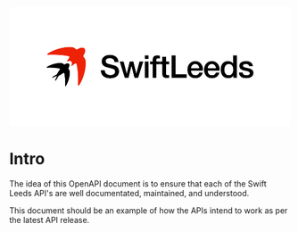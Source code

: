 ![Swift Leeds Logo](../assets/images/swift-leeds-logo.png)

# Intro

The idea of this OpenAPI document is to ensure that each of the Swift Leeds API's are well documentated, maintained, and understood.

This document should be an example of how the APIs intend to work as per the latest API release.